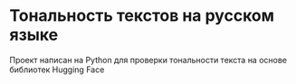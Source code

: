 # Тональность текстов на русском языке
Проект написан на Python для проверки тональности текста на основе библиотек Hugging Face 
